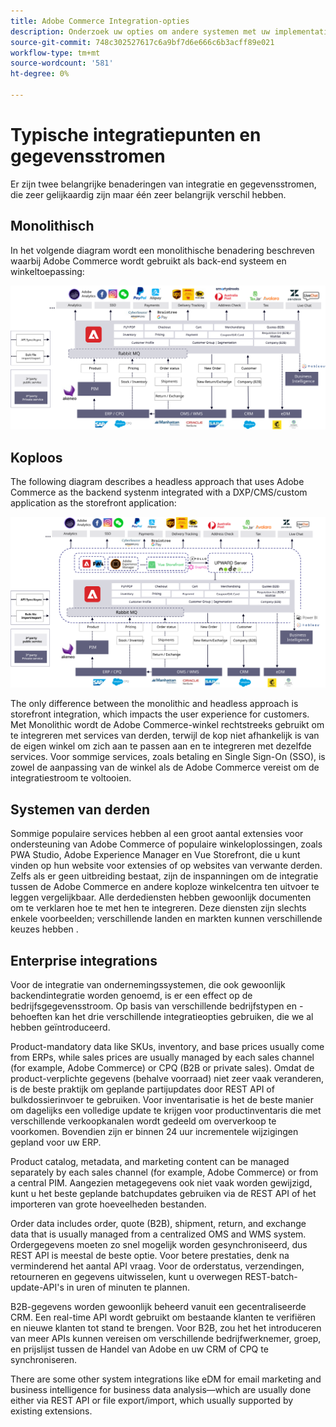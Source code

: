 ```yaml
---
title: Adobe Commerce Integration-opties
description: Onderzoek uw opties om andere systemen met uw implementatie van de Handel van de Adobe te integreren.
source-git-commit: 748c302527617c6a9bf7d6e666c6b3acff89e021
workflow-type: tm+mt
source-wordcount: '581'
ht-degree: 0%

---
```



# Typische integratiepunten en gegevensstromen

Er zijn twee belangrijke benaderingen van integratie en gegevensstromen, die zeer gelijkaardig zijn maar één zeer belangrijk verschil hebben.

## Monolithisch

In het volgende diagram wordt een monolithische benadering beschreven waarbij Adobe Commerce wordt gebruikt als back-end systeem en winkeltoepassing:

![Adobe Commerce-monolietdiagram](../../assets/playbooks/integration-monolith.svg)

## Koploos

The following diagram describes a headless approach that uses Adobe Commerce as the backend systenm integrated with a DXP/CMS/custom application as the storefront application:

![Adobe Commerce-headless-diagram](../../assets/playbooks/integration-headless.svg)

The only difference between the monolithic and headless approach is storefront integration, which impacts the user experience for customers. Met Monolithic wordt de Adobe Commerce-winkel rechtstreeks gebruikt om te integreren met services van derden, terwijl de kop niet afhankelijk is van de eigen winkel om zich aan te passen aan en te integreren met dezelfde services. Voor sommige services, zoals betaling en Single Sign-On (SSO), is zowel de aanpassing van de winkel als de Adobe Commerce vereist om de integratiestroom te voltooien.

## Systemen van derden

Sommige populaire services hebben al een groot aantal extensies voor ondersteuning van Adobe Commerce of populaire winkeloplossingen, zoals PWA Studio, Adobe Experience Manager en Vue Storefront, die u kunt vinden op hun website voor extensies of op websites van verwante derden. Zelfs als er geen uitbreiding bestaat, zijn de inspanningen om de integratie tussen de Adobe Commerce en andere koploze winkelcentra ten uitvoer te leggen vergelijkbaar. Alle derdediensten hebben gewoonlijk documenten om te verklaren hoe te met hen te integreren. Deze diensten zijn slechts enkele voorbeelden; verschillende landen en markten kunnen verschillende keuzes hebben .

## Enterprise integrations

Voor de integratie van ondernemingssystemen, die ook gewoonlijk backendintegratie worden genoemd, is er een effect op de bedrijfsgegevensstroom. Op basis van verschillende bedrijfstypen en -behoeften kan het drie verschillende integratieopties gebruiken, die we al hebben geïntroduceerd.

Product-mandatory data like SKUs, inventory, and base prices usually come from ERPs, while sales prices are usually managed by each sales channel (for example, Adobe Commerce) or CPQ (B2B or private sales). Omdat de product-verplichte gegevens (behalve voorraad) niet zeer vaak veranderen, is de beste praktijk om geplande partijupdates door REST API of bulkdossierinvoer te gebruiken. Voor inventarisatie is het de beste manier om dagelijks een volledige update te krijgen voor productinventaris die met verschillende verkoopkanalen wordt gedeeld om oververkoop te voorkomen. Bovendien zijn er binnen 24 uur incrementele wijzigingen gepland voor uw ERP.

Product catalog, metadata, and marketing content can be managed separately by each sales channel (for example, Adobe Commerce) or from a central PIM. Aangezien metagegevens ook niet vaak worden gewijzigd, kunt u het beste geplande batchupdates gebruiken via de REST API of het importeren van grote hoeveelheden bestanden.

Order data includes order, quote (B2B), shipment, return, and exchange data that is usually managed from a centralized OMS and WMS system. Ordergegevens moeten zo snel mogelijk worden gesynchroniseerd, dus REST API is meestal de beste optie. Voor betere prestaties, denk na verminderend het aantal API vraag. Voor de orderstatus, verzendingen, retourneren en gegevens uitwisselen, kunt u overwegen REST-batch-update-API&#39;s in uren of minuten te plannen.

B2B-gegevens worden gewoonlijk beheerd vanuit een gecentraliseerde CRM. Een real-time API wordt gebruikt om bestaande klanten te verifiëren en nieuwe klanten tot stand te brengen. Voor B2B, zou het het introduceren van meer APIs kunnen vereisen om verschillende bedrijfwerknemer, groep, en prijslijst tussen de Handel van Adobe en uw CRM of CPQ te synchroniseren.

There are some other system integrations like eDM for email marketing and business intelligence for business data analysis—which are usually done either via REST API or file export/import, which usually supported by existing extensions.
